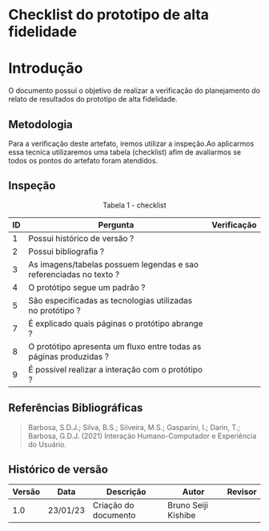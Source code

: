 # Checklist do prototipo de alta fidelidade

# Introdução

O documento possui o objetivo de realizar a verificação do planejamento do relato de resultados do prototipo de alta fidelidade.

## Metodologia

Para a verificação deste artefato, iremos utilizar a inspeção.Ao aplicarmos essa tecnica utilizaremos uma tabela (checklist) afim de avaliarmos se todos os pontos do artefato foram atendidos.

## Inspeção

<figcaption><center>
    Tabela 1 - checklist
</figcaption>

| ID  | Pergunta                                                           | Verificação |
| --- | ------------------------------------------------------------------ | ----------- |
| 1   | Possui histórico de versão ?                                       |             |
| 2   | Possui bibliografia ?                                              |             |
| 3   | As imagens/tabelas possuem legendas e sao referenciadas no texto ? |             |
| 4   | O protótipo segue um padrão ?                                      |             |
| 5   | São especificadas as tecnologias utilizadas no protótipo ?         |             |
| 7   | É explicado quais páginas o protótipo abrange ?                    |             |
| 8   | O protótipo apresenta um fluxo entre todas as páginas produzidas ? |             |
| 9   | É possível realizar a interação com o protótipo ?                  |             |

## Referências Bibliográficas

> Barbosa, S.D.J.; Silva, B.S.; Silveira, M.S.; Gasparini, I.; Darin, T.; Barbosa, G.D.J. (2021) Interação Humano-Computador e Experiência do Usuário.

## Histórico de versão

| Versão | Data     | Descrição            | Autor               | Revisor               |
| ------ | -------- | -------------------- | ------------------- | --------------------- |
| 1.0    | 23/01/23 | Criação do documento | Bruno Seiji Kishibe |                       |